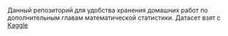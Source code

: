 Данный репозиторий для удобства хранения домашних работ по дополнительным главам математической статистики.
Датасет взят с [Kaggle](https://www.kaggle.com/datasets/mrsimple07/student-exam-performance-prediction)

